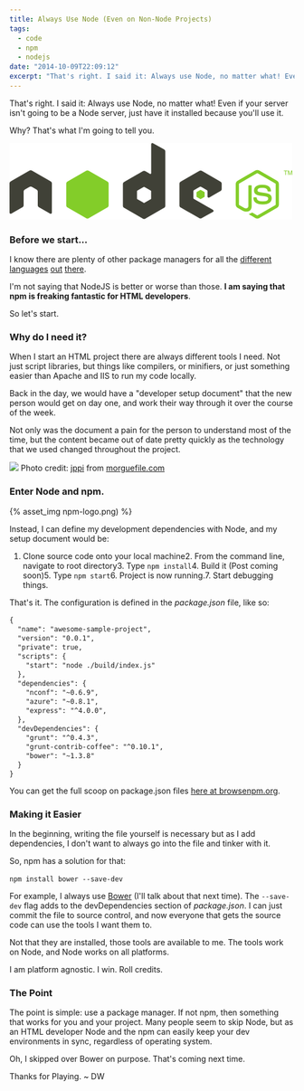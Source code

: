 ```yaml
---
title: Always Use Node (Even on Non-Node Projects)
tags:
  - code
  - npm
  - nodejs
date: "2014-10-09T22:09:12"
excerpt: "That's right. I said it: Always use Node, no matter what! Even if your server isn't going to be a Node server, just have it installed because you'll use it."
---
```


[1]: node-logo.png

That's right. I said it: Always use Node, no matter what! Even if your server isn't going to be a Node server, just have it installed because you'll use it.

Why? That's what I'm going to tell you.

![1]

### Before we start...

I know there are plenty of other package managers for all the [different](https://www.nuget.org/) [languages](https://www.rubygems.org/) [out](https://getcomposer.org/) [there](https://pip.pypa.io/en/latest/).

I'm not saying that NodeJS is better or worse than those. **I am saying that npm is freaking fantastic for HTML developers**.

So let's start.

### Why do I need it?

When I start an HTML project there are always different tools I need. Not just script libraries, but things like compilers, or minifiers, or just something easier than Apache and IIS to run my code locally.

Back in the day, we would have a "developer setup document" that the new person would get on day one, and work their way through it over the course of the week.

Not only was the document a pain for the person to understand most of the time, but the content became out of date pretty quickly as the technology that we used changed throughout the project.

![](http://mrg.bz/VlafmO)
Photo credit: [jppi](http://www.morguefile.com/creative/jppi) from [morguefile.com](http://www.morguefile.com/)

### Enter Node and npm.

{% asset_img npm-logo.png) %}

Instead, I can define my development dependencies with Node, and my setup document would be:

1.  Clone source code onto your local machine2.  From the command line, navigate to root directory3.  Type `npm install`4.  Build it (Post coming soon)5.  Type `npm start`6.  Project is now running.7.  Start debugging things.

That's it. The configuration is defined in the  _package.json_ file, like so:

    {
      "name": "awesome-sample-project",
      "version": "0.0.1",
      "private": true,
      "scripts": {
        "start": "node ./build/index.js"
      },
      "dependencies": {
        "nconf": "~0.6.9",
        "azure": "~0.8.1",
        "express": "^4.0.0",
      },
      "devDependencies": {
        "grunt": "^0.4.3",
        "grunt-contrib-coffee": "^0.10.1",
        "bower": "~1.3.8"
      }
    }

You can get the full scoop on package.json files [here at browsenpm.org](http://browsenpm.org/package.json).

### Making it Easier

In the beginning, writing the file yourself is necessary but as I add dependencies, I don't want to always go into the file and tinker with it. 

So, npm has a solution for that:

`npm install bower --save-dev`

For example, I always use [Bower](http://) (I'll talk about that next time). The `--save-dev` flag adds to the devDependencies section of _package.json_. I can just commit the file to source control, and now everyone that gets the source code can use the tools I want them to.

Not that they are installed, those tools are available to me. The tools work on Node, and Node works on all platforms. 

I am platform agnostic. I win. Roll credits.

### The Point

The point is simple: use a package manager. If not npm, then something that works for you and your project. Many people seem to skip Node, but as an HTML developer Node and the npm can easily keep your dev environments in sync, regardless of operating system.

Oh, I skipped over Bower on purpose. That's coming next time.

Thanks for Playing. ~ DW